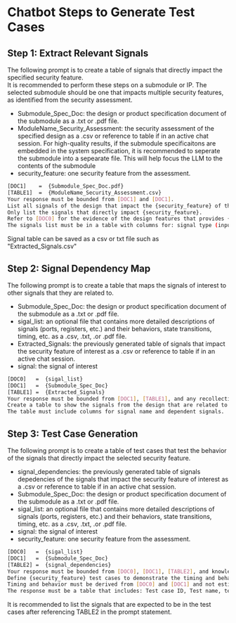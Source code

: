 # Chatbot Steps to Generate Test Cases

## Step 1: Extract Relevant Signals
The following prompt is to create a table of signals that directly impact the specified security feature. <br>
It is recommended to perform these steps on a submodule or IP. The selected submodule should be one that impacts multiple security features, as identified from the security assessment. <br>
- Submodule_Spec_Doc: the design or product specification document of the submodule as a .txt or .pdf file. <br>
- ModuleName_Security_Assessment: the security assessment of the specified design as a .csv or reference to table if in an active chat session.
For high-quality results, if the submodule specificaitons are embedded in the system specification, it is recommended to seperate the submodule into a sepearate file. This will help focus the LLM to the contents of the submodule <br>
- security_feature: one security feature from the assessment. <br>

```bash
[DOC1]    =  {Submodule_Spec_Doc.pdf}
[TABLE1]  =  {ModuleName_Security_Assessment.csv}
Your response must be bounded from [DOC1] and [DOC1].
List all signals of the design that impact the {security_feature} of the design.
Only list the signals that directly impact {security_feature}.
Refer to [DOC0] for the evidence of the design features that provides {security_feature}.
The signals list must be in a table with columns for: signal type (input/output/register) and signal name
```
Signal table can be saved as a csv or txt file such as "Extracted_Signals.csv"


## Step 2: Signal Dependency Map
The following prompt is to create a table that maps the signals of interest to other signals that they are related to.<br>
- Submodule_Spec_Doc: the design or product specification document of the submodule as a .txt or .pdf file. <br>
- sigal_list: an optional file that contains more detailed descriptions of signals (ports, registers, etc.) and their behaviors, state transitions, timing, etc. as a .csv, .txt, .or .pdf file.
- Extracted_Signals: the previously generated table of signals that impact the security feature of interest as a .csv or reference to table if in an active chat session.
- signal: the signal of interest
```bash
[DOC0]   =  {sigal_list}
[DOC1]   =  {Submodule_Spec_Doc}
[TABLE1] =  {Extracted_Signals}
Your response must be bounded from [DOC1], [TABLE1], and any recollection of dependency graphs from computer architecture.
Create a table to show the signals from the design that are related to the signals in [TABLE1].
The table must include columns for signal name and dependent signals.
```

## Step 3: Test Case Generation
The following prompt is to create a table of test cases that test the behavior of the signals that directly impact the selected security feature.<br>

- signal_dependencies: the previously generated table of signals depedencies of the signals that impact the security feature of interest as a .csv or reference to table if in an active chat session.
- Submodule_Spec_Doc: the design or product specification document of the submodule as a .txt or .pdf file. <br>
- sigal_list: an optional file that contains more detailed descriptions of signals (ports, registers, etc.) and their behaviors, state transitions, timing, etc. as a .csv, .txt, .or .pdf file. <br>
- signal: the signal of interest <br>
- security_feature: one security feature from the assessment. <br>
```bash
[DOC0]   =  {sigal_list}
[DOC1]   =  {Submodule_Spec_Doc}
[TABLE2] =  {signal_dependencies}
Your response must be bounded from [DOC0], [DOC1], [TABLE2], and knowledge of defining test cases for a Hardware Verification Test Plan.
Define {security_feature} test cases to demonstrate the timing and behavior of the signals from [TABLE2] that are defined in [DOC0] and [DOC1].
Timing and behavior must be derived from [DOC0] and [DOC1] and not estimated.
The response must be a table that includes: Test case ID, Test name, test case description, stimulus description, and description of the expected behavior
```
It is recommended to list the signals that are expected to be in the test cases after referencing TABLE2 in the prompt statement.

